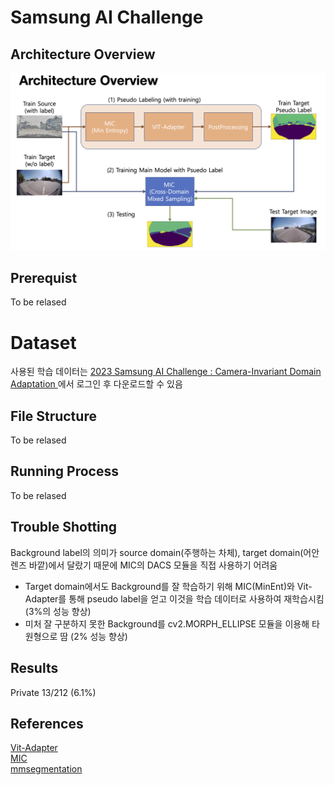 # Samsung AI Challenge 

## Architecture Overview
![architecture](./architecture.png)

## Prerequist
To be relased

# Dataset
사용된 학습 데이터는 [2023 Samsung AI Challenge : Camera-Invariant Domain Adaptation
](https://dacon.io/competitions/official/236132/overview/description)에서 로그인 후 다운로드할 수 있음

## File Structure
To be relased

## Running Process
To be relased

## Trouble Shotting
Background label의 의미가 source domain(주행하는 차체), target domain(어안렌즈 바깥)에서 달랐기 때문에 MIC의 DACS 모듈을 직접 사용하기 어려움   
* Target domain에서도 Background를 잘 학습하기 위해 MIC(MinEnt)와 Vit-Adapter를 통해 pseudo label을 얻고 이것을 학습 데이터로 사용하여 재학습시킴 (3%의 성능 향상)
* 미처 잘 구분하지 못한 Background를 cv2.MORPH_ELLIPSE 모듈을 이용해 타원형으로 땀 (2% 성능 향상)


## Results
Private 13/212 (6.1%)

## References 
[Vit-Adapter](https://github.com/czczup/ViT-Adapter)  
[MIC](https://github.com/lhoyer/MIC)  
[mmsegmentation](https://github.com/open-mmlab/mmsegmentation)